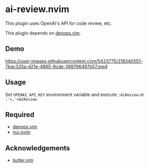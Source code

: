 # ai-review.nvim

This plugin uses OpenAI's API for code review, etc.

This plugin depends on [denops.vim](https://github.com/vim-denops/denops.vim).

## Demo

https://user-images.githubusercontent.com/5423775/218340551-7bac325a-d21e-4865-9cde-389766497b57.mp4

## Usage

Set `OPENAI_API_KEY` environment variable and execute `:AiReview` or `:'<,'>AiReview`

## Required

- [denops.vim](https://github.com/vim-denops/denops.vim)
- [nui.nvim](https://github.com/MunifTanjim/nui.nvim)

## Acknowledgements

- [butler.vim](https://github.com/lambdalisue/butler.vim)
